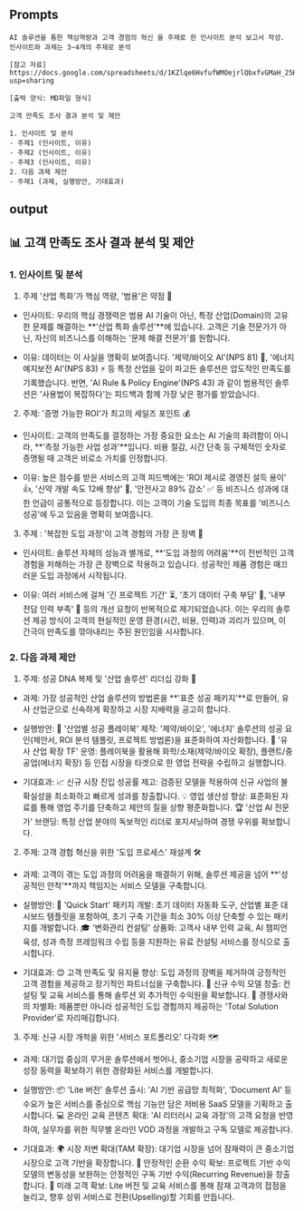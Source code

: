 ## Prompts

```
AI 솔루션을 통한 핵심역량과 고객 경험의 혁신 을 주제로 한 인사이트 분석 보고서 작성.
인사이트와 과제는 3~4개의 주제로 분석

[참고 자료] https://docs.google.com/spreadsheets/d/1KZlqe6HvfufWMOejrlQbxfvGMaH_25KUrYMoUsJZQxQ/edit?usp=sharing

[출력 양식: MD파일 형식]

고객 만족도 조사 결과 분석 및 제안

1. 인사이트 및 분석
- 주제1 (인사이트, 이유)
- 주제2 (인사이트, 이유)
- 주제3 (인사이트, 이유)
2. 다음 과제 제안
- 주제1 (과제, 실행방안, 기대효과)
```

## output

## 📊 고객 만족도 조사 결과 분석 및 제안
### 1. 인사이트 및 분석

1. 주제 '산업 특화'가 핵심 역량, '범용'은 약점 🎯

* 인사이트: 우리의 핵심 경쟁력은 범용 AI 기술이 아닌, 특정 산업(Domain)의 고유한 문제를 해결하는 **'산업 특화 솔루션'**에 있습니다. 고객은 기술 전문가가 아닌, 자신의 비즈니스를 이해하는 '문제 해결 전문가'를 원합니다.

* 이유: 데이터는 이 사실을 명확히 보여줍니다. '제약/바이오 AI'(NPS 81) 🧬, '에너지 예지보전 AI'(NPS 83) ⚡ 등 특정 산업을 깊이 파고든 솔루션은 압도적인 만족도를 기록했습니다. 반면, 'AI Rule & Policy Engine'(NPS 43) 과 같이 범용적인 솔루션은 '사용법이 복잡하다'는 피드백과 함께 가장 낮은 평가를 받았습니다.

2. 주제: '증명 가능한 ROI'가 최고의 세일즈 포인트 💰

* 인사이트: 고객의 만족도를 결정하는 가장 중요한 요소는 AI 기술의 화려함이 아니라, **'측정 가능한 사업 성과'**입니다. 비용 절감, 시간 단축 등 구체적인 숫자로 증명될 때 고객은 비로소 가치를 인정합니다.

* 이유: 높은 점수를 받은 서비스의 고객 피드백에는 'ROI 제시로 경영진 설득 용이' 👍, '신약 개발 속도 12배 향상' 🚀, '안전사고 89% 감소' ✅ 등 비즈니스 성과에 대한 언급이 공통적으로 등장합니다. 이는 고객이 기술 도입의 최종 목표를 '비즈니스 성공'에 두고 있음을 명확히 보여줍니다.

3. 주제 : '복잡한 도입 과정'이 고객 경험의 가장 큰 장벽 🚧

* 인사이트: 솔루션 자체의 성능과 별개로, **'도입 과정의 어려움'**이 전반적인 고객 경험을 저해하는 가장 큰 장벽으로 작용하고 있습니다. 성공적인 제품 경험은 매끄러운 도입 과정에서 시작됩니다.

* 이유: 여러 서비스에 걸쳐 '긴 프로젝트 기간' ⏳, '초기 데이터 구축 부담' 💾, '내부 전담 인력 부족' 👥 등의 개선 요청이 반복적으로 제기되었습니다. 이는 우리의 솔루션 제공 방식이 고객의 현실적인 운영 환경(시간, 비용, 인력)과 괴리가 있으며, 이 간극이 만족도를 깎아내리는 주된 원인임을 시사합니다.

### 2. 다음 과제 제안

1. 주제: 성공 DNA 복제 및 '산업 솔루션' 리더십 강화 👑
* 과제: 가장 성공적인 산업 솔루션의 방법론을 **'표준 성공 패키지'**로 만들어, 유사 산업군으로 신속하게 확장하고 시장 지배력을 공고히 합니다.

* 실행방안:
📖 '산업별 성공 플레이북' 제작: '제약/바이오', '에너지' 솔루션의 성공 요인(제안서, ROI 분석 템플릿, 프로젝트 방법론)을 표준화하여 자산화합니다.
🤝 '유사 산업 확장 TF' 운영: 플레이북을 활용해 화학/소재(제약/바이오 확장), 플랜트/중공업(에너지 확장) 등 인접 시장을 타겟으로 한 영업 전략을 수립하고 실행합니다.

* 기대효과:
📈 신규 시장 진입 성공률 제고: 검증된 모델을 적용하여 신규 사업의 불확실성을 최소화하고 빠르게 성과를 창출합니다.
💡 영업 생산성 향상: 표준화된 자료를 통해 영업 주기를 단축하고 제안의 질을 상향 평준화합니다.
🏆 '산업 AI 전문가' 브랜딩: 특정 산업 분야의 독보적인 리더로 포지셔닝하여 경쟁 우위를 확보합니다.

2. 주제: 고객 경험 혁신을 위한 '도입 프로세스' 재설계 🛠️
* 과제: 고객이 겪는 도입 과정의 어려움을 해결하기 위해, 솔루션 제공을 넘어 **'성공적인 안착'**까지 책임지는 서비스 모델을 구축합니다.

* 실행방안:
🚀 'Quick Start' 패키지 개발: 초기 데이터 자동화 도구, 산업별 표준 대시보드 템플릿을 포함하여, 초기 구축 기간을 최소 30% 이상 단축할 수 있는 패키지를 개발합니다.
🎓 '변화관리 컨설팅' 상품화: 고객사 내부 인력 교육, AI 챔피언 육성, 성과 측정 프레임워크 수립 등을 지원하는 유료 컨설팅 서비스를 정식으로 출시합니다.

* 기대효과:
😊 고객 만족도 및 유지율 향상: 도입 과정의 장벽을 제거하여 긍정적인 고객 경험을 제공하고 장기적인 파트너십을 구축합니다.
💸 신규 수익 모델 창출: 컨설팅 및 교육 서비스를 통해 솔루션 외 추가적인 수익원을 확보합니다.
🌟 경쟁사와의 차별화: 제품뿐만 아니라 성공적인 도입 경험까지 제공하는 'Total Solution Provider'로 자리매김합니다.

3. 주제: 신규 시장 개척을 위한 '서비스 포트폴리오' 다각화 🗺️
* 과제: 대기업 중심의 무거운 솔루션에서 벗어나, 중소기업 시장을 공략하고 새로운 성장 동력을 확보하기 위한 경량화된 서비스를 개발합니다.

* 실행방안:
📦 'Lite 버전' 솔루션 출시: 'AI 기반 공급망 최적화', 'Document AI' 등 수요가 높은 서비스를 중심으로 핵심 기능만 담은 저비용 SaaS 모델을 기획하고 출시합니다.
💻 온라인 교육 콘텐츠 확대: 'AI 리터러시 교육 과정'의 고객 요청을 반영하여, 실무자를 위한 직무별 온라인 VOD 과정을 개발하고 구독 모델로 제공합니다.

* 기대효과:
🌍 시장 저변 확대(TAM 확장): 대기업 시장을 넘어 잠재력이 큰 중소기업 시장으로 고객 기반을 확장합니다.
🔄 안정적인 순환 수익 확보: 프로젝트 기반 수익 모델의 변동성을 보완하는 안정적인 구독 기반 수익(Recurring Revenue)을 창출합니다.
🌱 미래 고객 확보: Lite 버전 및 교육 서비스를 통해 잠재 고객과의 접점을 늘리고, 향후 상위 서비스로 전환(Upselling)할 기회를 만듭니다.